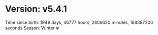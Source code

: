 # Version: v5.4.1
Time since birth: 1949 days, 46777 hours, 2806620 minutes, 168397200 seconds
Season: Winter ❄️
